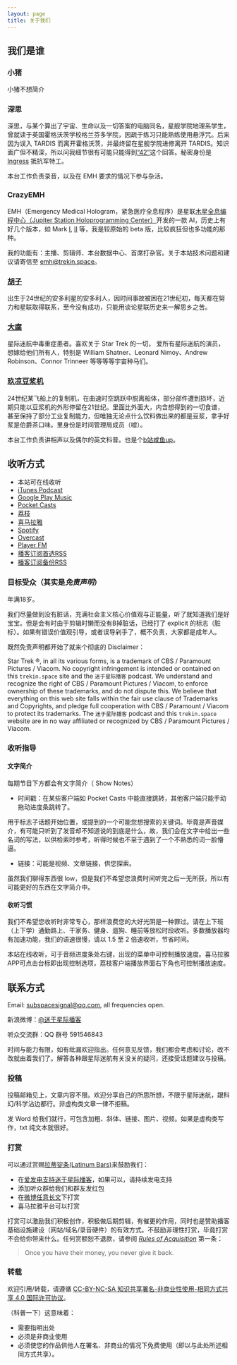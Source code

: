 ```yaml
---
layout: page
title: 关于我们
---
```


## 我们是谁

### 小猪

小猪不想简介

### 深思

深思，与某个算出了宇宙、生命以及一切答案的电脑同名，星舰学院地理系学生，曾就读于英国霍格沃茨学校格兰芬多学院，因疏于练习只能熟练使用悬浮咒。后来因为误入 TARDIS 而离开霍格沃茨，并最终留在星舰学院进修离开 TARDIS。知识面广但不精深，所以问我细节很有可能只能得到[“42”](https://en.wikipedia.org/wiki/Phrases_from_The_Hitchhiker%27s_Guide_to_the_Galaxy#Answer_to_the_Ultimate_Question_of_Life.2C_the_Universe.2C_and_Everything_.2842.29)这个回答。秘密身份是 [Ingress](https://www.ingress.com/) 抵抗军特工。

本台工作负责录音，以及在 EMH 要求的情况下参与杂活。

### CrazyEMH

EMH（Emergency Medical Hologram，紧急医疗全息程序）是星联[木星全息编程中心（Jupiter Station Holoprogramming Center）](http://memory-alpha.wikia.com/wiki/Jupiter_Station_Holoprogramming_Center)开发的一款 AI，历史上有好几个版本，如 Mark [I](http://memory-alpha.wikia.com/wiki/Robert_Picardo), [II](http://memory-alpha.wikia.com/wiki/Andy_Dick) 等，我是较原始的 beta 版，比较疯狂但也多功能的那种。

我的功能有：主播、剪辑师、本台数据中心、首席打杂官。关于本站技术问题和建议请寄信至 [emh@trekin.space](mailto:emh@trekin.space)。

### [胡子](https://weibo.com/u/1764117203)

出生于24世纪的安多利星的安多利人，因时间事故被困在21世纪初，每天都在努力和星联取得联系，至今没有成功，只能用谈论星联历史来一解思乡之苦。

### [大腐](https://weibo.com/u/5113590549)

星际迷航中毒重症患者。喜欢关于 Star Trek 的一切， 爱所有星际迷航的演员，想嫁给他们所有人，特别是 William Shatner、Leonard Nimoy、Andrew Robinson、Connor Trinneer 等等等等宇宙种马们。

### [玖凉豆浆机](https://weibo.com/lunaliang1029)

24世纪某飞船上的复制机，在曲速时空跳跃中脱离船体，部分部件遭到损坏，近期只能以豆浆机的外形停留在21世纪。里面比外面大，内含想得到的一切食谱，甚至保持了部分工业复制能力，但唯独无论点什么饮料做出来的都是豆浆，拿手好浆是伯爵茶口味。里身份是时间管理局成员（嘘）。 

本台工作负责讲相声以及偶尔的英文科普。也是个[b站咸鱼up](https://space.bilibili.com/10136865)。 

## 收听方式

* 本站可在线收听
* [iTunes Podcast](https://itunes.apple.com/cn/podcast/mi-yu-xing-ji-mi-hang-lost-in-st/id1054780505?mt=2)
* [Google Play Music](https://play.google.com/music/m/Iey4t72nyfjstbvsymmgcoptdqy?t=_Lost_in_ST)
* [Pocket Casts](https://pca.st/Lo6v)
* [荔枝](http://www.lizhi.fm/1935913/)
* [喜马拉雅](http://www.ximalaya.com/6418191/album/3135361)
* [Spotify](https://open.spotify.com/show/4e3NxO5u4rS8oWkwjeP37d)
* [Overcast](https://overcast.fm/itunes1054780505/lost-in-st)
* [Player FM](https://player.fm/series/mi-yu-xing-ji-lost-in-trek)
* [播客订阅首选RSS](http://trekin.space/feed.xml)
* [播客订阅备份RSS](http://www.lizhi.fm/rss/1935913.xml)

### 目标受众（其实是*免责声明*）

年满18岁。

我们尽量做到没有脏话，充满社会主义核心价值观与正能量，听了就知道我们是好宝宝。但是会有时由于剪辑时懒而没有B掉脏话，已经打了 explicit 的标志（脏标）。如果有错误价值观引导，或者误导剁手了，概不负责，大家都是成年人。

既然免责声明都开始了就来个彻底的 Disclaimer：

Star Trek ®, in all its various forms, is a trademark of CBS / Paramount Pictures / Viacom. No copyright infringement is intended or contained on this `trekin.space` site and the `迷于星际播客` podcast. We understand and recognize the right of CBS / Paramount Pictures / Viacom, to enforce ownership of these trademarks, and do not dispute this. We believe that everything on this web site falls within the fair use clause of Trademarks and Copyrights, and pledge full cooperation with CBS / Paramount / Viacom to protect its trademarks. The `迷于星际播客` podcast and this `trekin.space` website are in no way affiliated or recognized by CBS / Paramount Pictures / Viacom.

### 收听指导

#### 文字简介

每期节目下方都会有文字简介（ Show Notes）

* 时间戳：在某些客户端如 Pocket Casts 中能直接跳转，其他客户端只能手动拖动进度条跳转了。

用于标志子话题开始位置，或提到的一个可能您想搜索的关键词。毕竟是声音媒介，有可能只听到了发音却不知道说的到底是什么，故，我们会在文字中给出一些名词的写法，以供检索时参考，听得时候也不至于遇到了一个不熟悉的词一脸懵逼。

* 链接：可能是视频、文章链接，供您探索。

虽然我们聊得东西很 low，但是我们不希望您浪费时间听完之后一无所获，所以有可能更好的东西在文字简介中。

#### 收听习惯

我们不希望您收听时非常专心，那样浪费您的大好光阴是一种罪过。请在上下班（上下学）通勤路上、干家务、健身、遛狗、睡前等放松时段收听。多数播放器均有加速功能，我们的语速很慢，请以 1.5 至 2 倍速收听，节省时间。

本站在线收听，可于音频进度条处右键，出现的菜单中可控制播放速度。喜马拉雅APP可点击台标即出现控制选项，荔枝客户端播放界面右下角也可控制播放速度。

## 联系方式

Email: [subspacesignal@qq.com](mailto:subspacesignal@qq.com), all frequencies open.

新浪微博：[@迷于星际播客](http://weibo.com/lostinst)

听众交流群：QQ 群号 591546843

时间与能力有限，如有纰漏欢迎指出。任何意见反馈，我们都会考虑和讨论，改不改就由着我们了。解答各种跟星际迷航有关没关的疑问，还接受话题建议与投稿。

### 投稿

投稿邮箱见上，文章内容不限。欢迎分享自己的所思所想，不限于星际迷航，跟科幻/科学沾边都行。非虚构类文章一律不拒稿。

发 Word 给我们就行，可包含加粗、斜体、链接、图片、视频。如果是虚构类写作，txt 纯文本就很好。

### 打赏

可以通过赏赐[拉蒂锭条(Latinum Bars)](http://memory-alpha.wikia.com/wiki/Latinum)来鼓励我们：

* 在[爱发电支持迷于星际播客](https://afdian.net/@lostinst)，如果可以，请持续发电支持
* 添加听众群给我们和群友发红包
* 在[微博任意长文](http://weibo.com/ttarticle/p/show?id=2309404019291941931844&mod=zwenzhang)下打赏
* 喜马拉雅平台可以打赏

打赏可以激励我们积极创作，积极做后期剪辑，有催更的作用，同时也是赞助播客基础设施建设（网站/域名/录音硬件）的有效方式。不鼓励非理性打赏，毕竟打赏不会给你带来什么。任何赏额恕不退款，请参阅 [_Rules of Acquisition_](http://memory-alpha.wikia.com/wiki/Rules_of_Acquisition) 第一条：

> Once you have their money, you never give it back.

### 转载

欢迎引用/转载，请遵循 [CC-BY-NC-SA 知识共享署名-非商业性使用-相同方式共享 4.0 国际许可协议](http://creativecommons.org/licenses/by-nc-sa/4.0/)。

（科普一下）这意味着：

* 需要指明出处
* 必须是非商业使用
* 必须使您的作品供他人在署名、非商业的情况下免费使用（即以与此处所述相同方式共享）。

